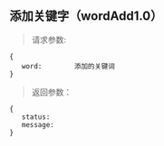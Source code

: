 添加关键字（wordAdd1.0）
-----------------------------
>请求参数:

    {
       word:        添加的关键词
    }

>返回参数：

	{
       status:
       message:
	}
